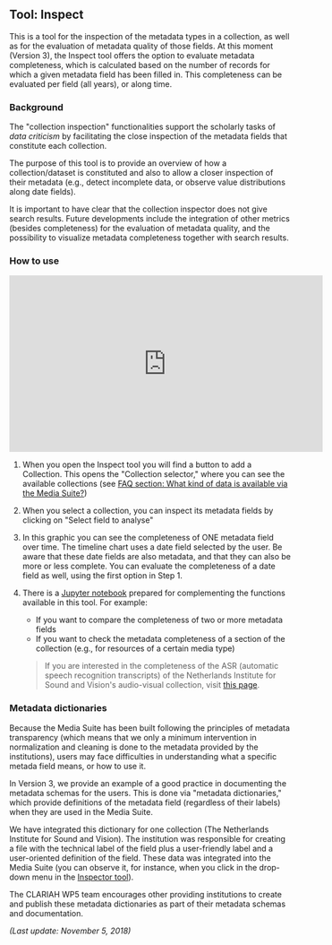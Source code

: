 ## Tool: Inspect

This is a tool for the inspection of the metadata types in a collection, as well as for the evaluation of metadata quality of those fields. At this moment (Version 3), the Inspect tool offers the option to evaluate metadata completeness, which is calculated based on the number of records for which a given metadata field has been filled in. This completeness can be evaluated per field (all years), or along time. 

### Background

The "collection inspection" functionalities support the scholarly tasks of *data criticism* by facilitating the close inspection of the metadata fields that constitute each collection. 

The purpose of this tool is to provide an overview of how a collection/dataset is constituted and also to allow a closer inspection of their metadata (e.g., detect incomplete data, or observe value distributions along date fields). 

It is important to have clear that the collection inspector does not give search results. Future developments include the integration of other metrics (besides completeness) for the evaluation of metadata quality, and the possibility to visualize metadata completeness together with search results. 

### How to use

<iframe width="560" height="315" src="https://www.youtube.com/embed/NSAHVlqhesw" frameborder="0" allow="accelerometer; autoplay; encrypted-media; gyroscope; picture-in-picture" allowfullscreen></iframe>



1. When you open the Inspect tool you will find a button to add a Collection. This opens the "Collection selector," where you can see the available collections (see [FAQ section: What kind of data is available via the Media Suite?](http://mediasuite.clariah.nl/documentation/faq/what-data))
2. When you select a collection, you can inspect its metadata fields by clicking on "Select field to analyse"
3. In this graphic you can see the completeness of ONE metadata field over time. The timeline chart uses a date field selected by the user. Be aware that these date fields are also metadata, and that they can also be more or less complete. You can evaluate the completeness of a date field as well, using the first option in Step 1.
4. There is a [Jupyter notebook](http://mediasuite.clariah.nl/documentation/workspace/jupyter-notebooks) prepared for complementing the functions available in this tool. For example:
   - If you want to compare the completeness of two or more metadata fields
   - If you want to check the metadata completeness of a section of the collection (e.g., for resources of a certain media type)

   > If you are interested in the completeness of the ASR (automatic speech recognition transcripts) of the Netherlands Institute for Sound and Vision's audio-visual collection, visit [this page](http://mediasuite.clariah.nl/documentation/data/automatic-enrichments).

### Metadata dictionaries

Because the Media Suite has been built following the principles of metadata transparency (which means that we only a minimum intervention in normalization and cleaning is done to the metadata provided by the institutions), users may face difficulties in understanding what a specific metada field means, or how to use it.

In Version 3, we provide an example of a good practice in documenting the metadata schemas for the users. This is done via "metadata dictionaries," which provide definitions of the metadata field (regardless of their labels) when they are used in the Media Suite. 

We have integrated this dictionary for one collection (The Netherlands Institute for Sound and Vision). The institution was responsible for creating a file with the technical label of the field plus a user-friendly label and a user-oriented definition of the field. These data was integrated into the Media Suite (you can observe it, for instance, when you click in the drop-down menu in the [Inspector tool](http://mediasuite.clariah.nl/documentation/tools/collection-inspector)).

The CLARIAH WP5 team encourages other providing institutions to create and publish these metadata dictionaries as part of their metadata schemas and documentation.



*(Last update: November 5, 2018)*